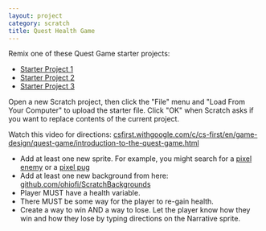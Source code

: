 ```yaml
---
layout: project
category: scratch
title: Quest Health Game
---
```


Remix one of these Quest Game starter projects:

  - [Starter Project 1](https://drive.google.com/uc?export=download&id=1dcoE9QETEiADb88LHBpHCzs1BhNmpvfV)
  - [Starter Project 2](https://drive.google.com/uc?export=download&id=1ndqseeXrxg32J5BIauMz963OIocO2O9o)
  - [Starter Project 3](https://drive.google.com/uc?export=download&id=1inuVQANAlPkaCX4eHZQsvCrJXGPn3fqY)

Open a new Scratch project, then click the "File" menu and "Load From Your Computer" to upload the starter file. Click "OK" when Scratch asks if you want to replace contents of the current project.



Watch this video for directions: [csfirst.withgoogle.com/c/cs-first/en/game-design/quest-game/introduction-to-the-quest-game.html](https://csfirst.withgoogle.com/c/cs-first/en/game-design/quest-game/introduction-to-the-quest-game.html)

- Add at least one new sprite. For example, you might search for a [pixel enemy](https://www.google.com/searchsurl=1&q=pixel+enemy&tbas=0&tbs=itp:animated,ic:trans&tbm=isch&source=lnt&sa=X&safe=active&ssui=on) or a [pixel pug](https://www.google.com/search?surl=1&tbs=itp%3Aanimated%2Cic%3Atrans&tbm=isch&sa=1&q=pixel+pug&oq=pixel+pug&safe=active&ssui=on)
- Add at least one new background from here: [github.com/ohiofi/ScratchBackgrounds](https://github.com/ohiofi/ScratchBackgrounds)
- Player MUST have a health variable.
- There MUST be some way for the player to re-gain health.
- Create a way to win AND a way to lose. Let the player know how they win and how they lose by typing directions on the Narrative sprite.
